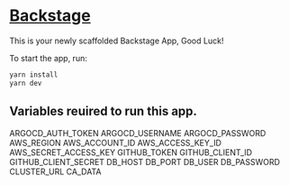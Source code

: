 # [Backstage](https://backstage.io)

This is your newly scaffolded Backstage App, Good Luck!

To start the app, run:

```sh
yarn install
yarn dev
```

## Variables reuired to run this app.
ARGOCD_AUTH_TOKEN
ARGOCD_USERNAME
ARGOCD_PASSWORD
AWS_REGION
AWS_ACCOUNT_ID
AWS_ACCESS_KEY_ID
AWS_SECRET_ACCESS_KEY
GITHUB_TOKEN
GITHUB_CLIENT_ID
GITHUB_CLIENT_SECRET
DB_HOST
DB_PORT
DB_USER
DB_PASSWORD
CLUSTER_URL
CA_DATA
